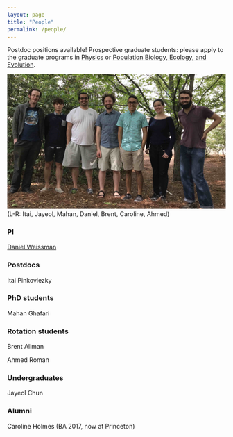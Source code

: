 ```yaml
---
layout: page
title: "People"
permalink: /people/
---
```


Postdoc positions available! 
Prospective graduate students: please apply to the graduate programs in [Physics](http://www.physics.emory.edu/home/academic/graduate/index.html)
or [Population Biology, Ecology, and Evolution](http://www.biomed.emory.edu/PROGRAM_SITES/PBEE/index.html).

![Group](/images/group2017.jpg)
(L-R: Itai, Jayeol, Mahan, Daniel, Brent, Caroline, Ahmed)

### PI

[Daniel Weissman](/people/dbw.html)

### Postdocs

Itai Pinkoviezky

### PhD students

Mahan Ghafari

### Rotation students

Brent Allman

Ahmed Roman

### Undergraduates

Jayeol Chun

### Alumni

Caroline Holmes (BA 2017, now at Princeton)
